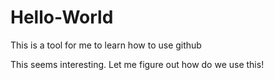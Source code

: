 # Hello-World
This is a tool for me to learn how to use github

This seems interesting. 
Let me figure out how do we use this! 
